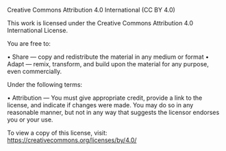 Creative Commons Attribution 4.0 International (CC BY 4.0)

This work is licensed under the Creative Commons Attribution 4.0 International License.

You are free to:

  • Share — copy and redistribute the material in any medium or format
  • Adapt — remix, transform, and build upon the material for any purpose, even commercially.

Under the following terms:

  • Attribution — You must give appropriate credit, provide a link to the license, and indicate if changes were made. 
    You may do so in any reasonable manner, but not in any way that suggests the licensor endorses you or your use.

To view a copy of this license, visit:
https://creativecommons.org/licenses/by/4.0/
